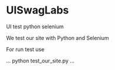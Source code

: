 # UISwagLabs
UI test python selenium


We test our site with Python and Selenium

For run test use

...
python test_our_site.py
...
